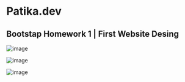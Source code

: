# Patika.dev

## Bootstap Homework 1 | First Website Desing

![image](https://user-images.githubusercontent.com/83383601/134434174-68b94e8a-2edc-4479-9575-26bbdbdb85f8.png)


![image](https://user-images.githubusercontent.com/83383601/134434205-9cf9b0c7-5c44-40d1-aa20-3e634744ef70.png)


![image](https://user-images.githubusercontent.com/83383601/134434237-196d0abc-9a69-4cbc-8368-bf136795cc01.png)
